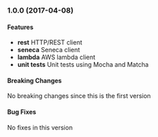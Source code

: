 <a name="1.0.0"></a>
### 1.0.0 (2017-04-08)

#### Features
* **rest** HTTP/REST client
* **seneca** Seneca client
* **lambda** AWS lambda client
* **unit tests** Unit tests using Mocha and Matcha

#### Breaking Changes
No breaking changes since this is the first version

#### Bug Fixes
No fixes in this version


